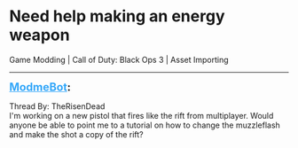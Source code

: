 # Need help making an energy weapon
Game Modding | Call of Duty: Black Ops 3 | Asset Importing

---
<strong style="font-size: 1.4em;"><span style="text-decoration: underline;text-decoration-color: #34a7f9;"><span style="color:#34a7f9;">ModmeBot</span></span>:</strong>

<p>Thread By: TheRisenDead<br />I&#39;m working on a new pistol that fires like the rift from multiplayer. Would anyone be able to point me to a tutorial on how to change the muzzleflash and make the shot a copy of the rift?</p>
